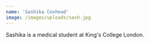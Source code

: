 ```yaml
---
name: 'Sashika Coxhead'
image: /images/uploads/sash.jpg
---
```

Sashika is a medical student at King's College London.